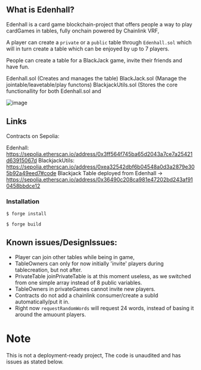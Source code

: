 ## What is Edenhall?
Edenhall is a card game blockchain-project that offers people a way to play cardGames in tables, fully onchain powered by Chainlink VRF,

A player can create a `private` or a `public` table through `Edenhall.sol` which will in turn create a table which can be enjoyed by up to 7 players.

People can create a table for a BlackJack game, invite their friends and have fun.

Edenhall.sol (Creates and manages the table)
BlackJack.sol (Manage the jointable/leavetable/play functons)
BlackjackUtils.sol (Stores the core functionallity for both Edenhall.sol and 

![image](https://github.com/user-attachments/assets/6e918438-178c-469d-b03d-804aad2c032a)



## Links
Contracts on Sepolia:

Edenhall: https://sepolia.etherscan.io/address/0x3ff564f745ba65d2043a7ce7a25421d63915067d
BlackjackUtils: https://sepolia.etherscan.io/address/0xea32542dbf6b04548a0d3a2879e305b92a49eed7#code
Blackjack Table deployed from Edenhall -> https://sepolia.etherscan.io/address/0x36490c208ca981e47202bd243af910458bbdce12


### Installation

```shell
$ forge install
```

```shell
$ forge build
```


## Known issues/DesignIssues:
- Player can join other tables while being in game,
- TableOwners can only for now initially 'invite' players during 
tablecreation, but not after.
- PrivateTable joinPrivateTable is at this moment useless, as we switched from one simple array instead of 8 public variables.
- TableOwners in privateGames cannot invite new players.
- Contracts do not add a chainlink consumer/create a subId automatically/put it in.
- Right now `requestRandomWords` will request 24 words, instead of basing it around the amuount players.


# Note
This is not a deployment-ready project, The code is unaudited and has issues as stated below.















